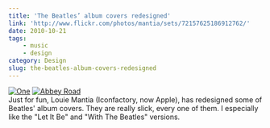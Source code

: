 ```yaml
---
title: 'The Beatles’ album covers redesigned'
link: 'http://www.flickr.com/photos/mantia/sets/72157625186912762/'
date: 2010-10-21
tags:
    - music
    - design
category: Design
slug: the-beatles-album-covers-redesigned
---
```


[![](http://farm5.static.flickr.com/4009/5092067022_92391099b3_z.jpg "One")](http://www.flickr.com/photos/mantia/sets/72157625186912762/)
[![](http://farm5.static.flickr.com/4131/5092067330_f3593f8110_z.jpg "Abbey Road")](http://www.flickr.com/photos/mantia/sets/72157625186912762/)\
Just for fun, Louie Mantia (Iconfactory, now Apple), has redesigned some of Beatles' album covers.
They are really slick, every one of them. I especially like the "Let It Be" and "With The Beatles"
versions.
